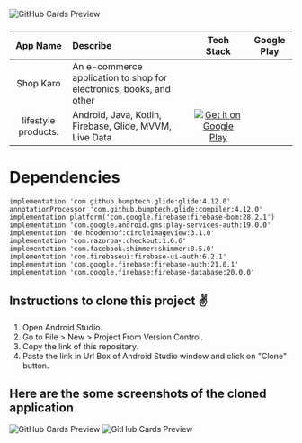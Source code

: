 ![GitHub Cards Preview](https://firebasestorage.googleapis.com/v0/b/snapchat-f2264.appspot.com/o/Purple%20App%20Phone%20Mockup%20Sales%20Marketing%20Presentation.png?alt=media&token=694fd62b-1b0b-44e0-be3a-1041682f2a7a)

###  
App Name                   | Describe                  | Tech Stack             | Google Play 
:------------------------: | :------------------------ | :------------------------: | :------------------------: 
Shop Karo | An e-commerce application to shop for electronics, books, and other
lifestyle products. | Android, Java, Kotlin, Firebase, Glide, MVVM, Live Data | [![Get it on Google Play](https://firebasestorage.googleapis.com/v0/b/snapchat-f2264.appspot.com/o/T9HnFlW.png?alt=media&token=b46055e4-3b02-424f-9e88-862543831a8b)](https://play.google.com/store/apps/details?id=com.pns.ajio)

# Dependencies 

    implementation 'com.github.bumptech.glide:glide:4.12.0'
    annotationProcessor 'com.github.bumptech.glide:compiler:4.12.0'
    implementation platform('com.google.firebase:firebase-bom:28.2.1')
    implementation 'com.google.android.gms:play-services-auth:19.0.0'
    implementation 'de.hdodenhof:circleimageview:3.1.0'
    implementation 'com.razorpay:checkout:1.6.6'
    implementation 'com.facebook.shimmer:shimmer:0.5.0'
    implementation 'com.firebaseui:firebase-ui-auth:6.2.1'
    implementation 'com.google.firebase:firebase-auth:21.0.1'
    implementation 'com.google.firebase:firebase-database:20.0.0'

## Instructions to clone this project ✌
1. Open Android Studio.
2. Go to File > New > Project From Version Control.
3. Copy the link of this repositary.
4. Paste the link in Url Box of Android Studio window and click on "Clone" button.

## Here are the some screenshots of the cloned application
![GitHub Cards Preview](https://firebasestorage.googleapis.com/v0/b/ajio-f9ef3.appspot.com/o/Untitled%20design%20(8).png?alt=media&token=2545c57f-4622-4468-bee8-075b1bd80cdd)
![GitHub Cards Preview](https://firebasestorage.googleapis.com/v0/b/ajio-f9ef3.appspot.com/o/Untitled%20design%20(9).png?alt=media&token=bdbb5e39-292b-47b7-8460-05217ef7687f)
